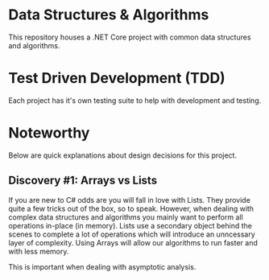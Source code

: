 # Data Structures & Algorithms

This repository houses a .NET Core project with common data structures and algorithms. 

# Test Driven Development (TDD)

Each project has it's own testing suite to help with development and testing. 

# Noteworthy
Below are quick explanations about design decisions for this project.

## Discovery #1: Arrays vs Lists
If you are new to C# odds are you will fall in love with Lists. They provide quite a few tricks out of the box, so to speak. However, when dealing with complex data structures and algorithms you mainly want to perform all operations in-place (in memory). Lists use a secondary object behind the scenes to complete a lot of operations which will introduce an unncessary layer of complexity. Using Arrays will allow our algorithms to run faster and with less memory.

This is important when dealing with asymptotic analysis.



